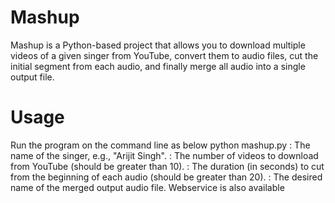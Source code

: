 # Mashup
Mashup is a Python-based project that allows you to download multiple videos of a given singer from YouTube, convert them to audio files, cut the initial segment from each audio, and finally merge all audio into a single output file.
# Usage
Run the program on the command line as below
python mashup.py <SingerName> <NumberOfVideos> <AudioDuration> <OutputFileName>
<SingerName>: The name of the singer, e.g., "Arijit Singh".
<NumberOfVideos>: The number of videos to download from YouTube (should be greater than 10).
<AudioDuration>: The duration (in seconds) to cut from the beginning of each audio (should be greater than 20).
<OutputFileName>: The desired name of the merged output audio file.
Webservice is also available
